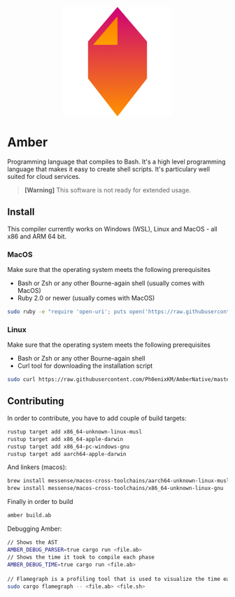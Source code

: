 <div align="center">
    <img src="assets/amber.png" alt="amber logo" width="250" />
</div>

# Amber

Programming language that compiles to Bash. It's a high level programming language that makes it easy to create shell scripts. It's particulary well suited for cloud services.

> **[Warning]**
> This software is not ready for extended usage.

## Install
This compiler currently works on Windows (WSL), Linux and MacOS - all x86 and ARM 64 bit.

### MacOS
Make sure that the operating system meets the following prerequisites
- Bash or Zsh or any other Bourne-again shell (usually comes with MacOS)
- Ruby 2.0 or newer (usually comes with MacOS)

```bash
sudo ruby -e "require 'open-uri'; puts open('https://raw.githubusercontent.com/Ph0enixKM/AmberNative/master/setup/install.sh').read" | $(echo $SHELL)
```

### Linux
Make sure that the operating system meets the following prerequisites
- Bash or Zsh or any other Bourne-again shell
- Curl tool for downloading the installation script

```bash
sudo curl https://raw.githubusercontent.com/Ph0enixKM/AmberNative/master/setup/install.sh | $(echo $SHELL)
```


## Contributing
In order to contribute, you have to add couple of build targets:
```bash
rustup target add x86_64-unknown-linux-musl
rustup target add x86_64-apple-darwin
rustup target add x86_64-pc-windows-gnu
rustup target add aarch64-apple-darwin
```

And linkers (macos):
```bash
brew install messense/macos-cross-toolchains/aarch64-unknown-linux-musl
brew install messense/macos-cross-toolchains/x86_64-unknown-linux-gnu
```

Finally in order to build
```bash
amber build.ab
```

Debugging Amber:
```bash
// Shows the AST
AMBER_DEBUG_PARSER=true cargo run <file.ab>
// Shows the time it took to compile each phase
AMBER_DEBUG_TIME=true cargo run <file.ab>

// Flamegraph is a profiling tool that is used to visualize the time each function took to execute
sudo cargo flamegraph -- <file.ab> <file.sh>
```
